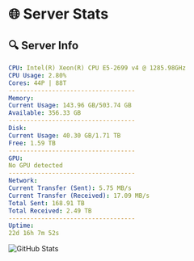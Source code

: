 # 🌐 Server Stats
## 🔍 Server Info
```yaml
CPU: Intel(R) Xeon(R) CPU E5-2699 v4 @ 1285.98GHz
CPU Usage: 2.80%
Cores: 44P | 88T
-----------------------------------
Memory:
Current Usage: 143.96 GB/503.74 GB
Available: 356.33 GB
-----------------------------------
Disk:
Current Usage: 40.30 GB/1.71 TB
Free: 1.59 TB
-----------------------------------
GPU:
No GPU detected
-----------------------------------
Network:
Current Transfer (Sent): 5.75 MB/s
Current Transfer (Received): 17.09 MB/s
Total Sent: 168.91 TB
Total Received: 2.49 TB
-----------------------------------
Uptime:
22d 16h 7m 52s
```
![GitHub Stats](https://img.shields.io/badge/Updated-2025-03-02_14:51:10-blue)